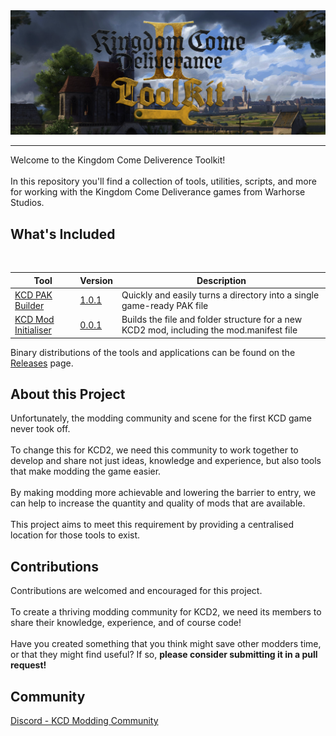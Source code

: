 <img src="images/banner.png" alt="Crypter Logo">
<hr>
Welcome to the Kingdom Come Deliverence Toolkit!</br></br>
In this repository you'll find a collection of tools, utilities, scripts, and more for working with the Kingdom Come Deliverance games from Warhorse Studios.

<h2>What's Included</h2>
</br>

<table>
  <thead>
    <th>Tool</th>
    <th>Version</th>
    <th>Description</th>
  </thead>
  <tbody>
    <tr>
      <td><a href="./kcd-pak-builder">KCD PAK Builder</a></td>
      <td><a href="https://github.com/altire-dev/kcd-toolkit/releases/latest">1.0.1</a></td>
      <td>Quickly and easily turns a directory into a single game-ready PAK file</td>
    </tr>
    <tr>
      <td><a href="./kcd-mod-initialiser">KCD Mod Initialiser</a></td>
      <td><a href="https://github.com/altire-dev/kcd-toolkit/releases/latest">0.0.1</a></td>
      <td>Builds the file and folder structure for a new KCD2 mod, including the mod.manifest file</td>
    </tr>
  </tbody>
</table>

Binary distributions of the tools and applications can be found on the <a href="https://github.com/altire-dev/kcd-toolkit/releases/latest">Releases</a> page.

<h2>About this Project</h2>
Unfortunately, the modding community and scene for the first KCD game never took off. 
</br></br>
To change this for KCD2, we need this community to work together to develop and share not just ideas, knowledge and experience, but also tools that make modding the game easier.
</br></br>
By making modding more achievable and lowering the barrier to entry, we can help to increase the quantity and quality of mods that are available.
</br></br>
This project aims to meet this requirement by providing a centralised location for those tools to exist.

<h2>Contributions</h2>
Contributions are welcomed and encouraged for this project.
</br></br>
To create a thriving modding community for KCD2, we need its members to share their knowledge, experience, and of course code!
</br></br>
Have you created something that you think might save other modders time, or that they might find useful? If so, <b>please consider submitting it in a pull request!</b>

<h2>Community</h2>
<a href="https://discord.gg/RuKE5uhz">Discord - KCD Modding Community</a>

